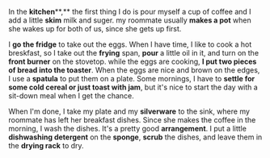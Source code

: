 In the **kitchen****,** the first thing I do is pour myself a cup of coffee and I add a little **skim** milk and suger. my roommate usually **makes a pot** when she wakes up for both of us, since she gets up first.


I **go the fridge** to take out the eggs. When I have time, I like to cook a hot breskfast, so I take out the **frying** span, **pour** a little oil in it, and turn on the **front burner** on the stovetop. while the eggs are cooking, **I put two pieces of bread into the toaster**. When the eggs are nice and brown on
the edges, I use a **spatula** to put them on a plate. Some mornings, I have to **settle for some cold cereal or just toast with jam**, but it's nice to start the day with a sit-down meal when I get the chance.


When I'm done, I take my plate and my **silverware** to the sink, where my roommate has left her breakfast dishes. Since she makes the coffee in the morning, I wash the dishes. It's a pretty good **arrangement**. I put a little **dishwashing detergent** on the **sponge**, **scrub** the dishes, and leave them in the **drying rack** to dry. 
